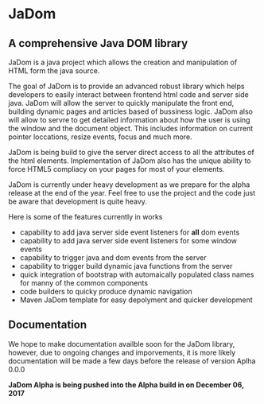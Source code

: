 # JaDom

## A comprehensive Java DOM library

JaDom is a java project which allows the creation and manipulation of HTML form the java source. 

The goal of JaDom is to provide an advanced robust library which helps developers to easily interact between frontend html code and server side java.  JaDom will allow the server to quickly manipulate the front end, building dynamic pages and articles based of bussiness logic. JaDom also will allow to servre to get detailed information about how the user is using the window and the document object. This includes information on current pointer loccations, resize events, focus and much more.

JaDom is being build to give the server direct access to all the attributes of the html elements. Implementation of JaDom also has the unique ability to force HTML5 compliacy on your pages for most of your elements.

JaDom is currently under heavy development as we prepare for the alpha release at the end of the year. Feel free to use the project and the code just be aware that development is quite heavy.

Here is some of the features currently  in works

 - capability to add java server side event listeners for <b>all</b> dom events
 - capability to add java server side event listeners for some window events
 - capability to trigger java and dom events from the server
 - capability to trigger build dynamic java functions from the server
 - quick integration of bootstrap with automaically populated class names for manny of the common components
 - code builders to quicky produce dynamic navigation
 - Maven JaDom template for easy depolyment and quicker development
 
 ## Documentation
 We hope to make documentation availble soon for the JaDom library, however, due to ongoing changes and imporvements, it is more likely documentation will be made a few days before the release of version Aplha 0.0.0

<b>JaDom Alpha is being pushed into the Alpha build in on December 06, 2017</b>
